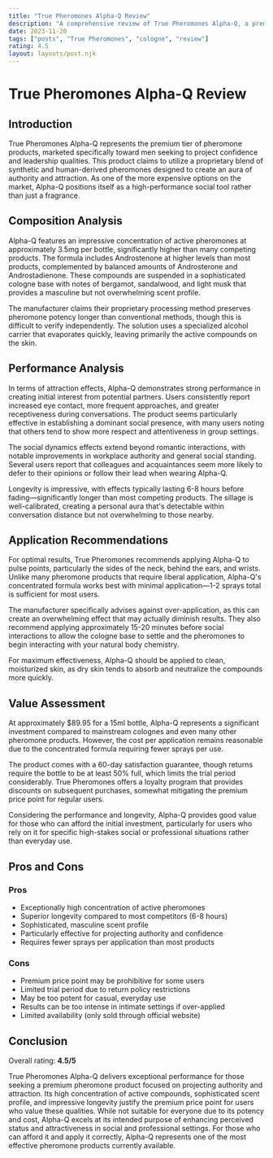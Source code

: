 ```yaml
---
title: "True Pheromones Alpha-Q Review"
description: "A comprehensive review of True Pheromones Alpha-Q, a premium pheromone cologne"
date: 2023-11-20
tags: ["posts", "True Pheromones", "cologne", "review"]
rating: 4.5
layout: layouts/post.njk
---
```


# True Pheromones Alpha-Q Review

## Introduction
True Pheromones Alpha-Q represents the premium tier of pheromone products, marketed specifically toward men seeking to project confidence and leadership qualities. This product claims to utilize a proprietary blend of synthetic and human-derived pheromones designed to create an aura of authority and attraction. As one of the more expensive options on the market, Alpha-Q positions itself as a high-performance social tool rather than just a fragrance.

## Composition Analysis
Alpha-Q features an impressive concentration of active pheromones at approximately 3.5mg per bottle, significantly higher than many competing products. The formula includes Androstenone at higher levels than most products, complemented by balanced amounts of Androsterone and Androstadienone. These compounds are suspended in a sophisticated cologne base with notes of bergamot, sandalwood, and light musk that provides a masculine but not overwhelming scent profile.

The manufacturer claims their proprietary processing method preserves pheromone potency longer than conventional methods, though this is difficult to verify independently. The solution uses a specialized alcohol carrier that evaporates quickly, leaving primarily the active compounds on the skin.

## Performance Analysis
In terms of attraction effects, Alpha-Q demonstrates strong performance in creating initial interest from potential partners. Users consistently report increased eye contact, more frequent approaches, and greater receptiveness during conversations. The product seems particularly effective in establishing a dominant social presence, with many users noting that others tend to show more respect and attentiveness in group settings.

The social dynamics effects extend beyond romantic interactions, with notable improvements in workplace authority and general social standing. Several users report that colleagues and acquaintances seem more likely to defer to their opinions or follow their lead when wearing Alpha-Q.

Longevity is impressive, with effects typically lasting 6-8 hours before fading—significantly longer than most competing products. The sillage is well-calibrated, creating a personal aura that's detectable within conversation distance but not overwhelming to those nearby.

## Application Recommendations
For optimal results, True Pheromones recommends applying Alpha-Q to pulse points, particularly the sides of the neck, behind the ears, and wrists. Unlike many pheromone products that require liberal application, Alpha-Q's concentrated formula works best with minimal application—1-2 sprays total is sufficient for most users.

The manufacturer specifically advises against over-application, as this can create an overwhelming effect that may actually diminish results. They also recommend applying approximately 15-20 minutes before social interactions to allow the cologne base to settle and the pheromones to begin interacting with your natural body chemistry.

For maximum effectiveness, Alpha-Q should be applied to clean, moisturized skin, as dry skin tends to absorb and neutralize the compounds more quickly.

## Value Assessment
At approximately $89.95 for a 15ml bottle, Alpha-Q represents a significant investment compared to mainstream colognes and even many other pheromone products. However, the cost per application remains reasonable due to the concentrated formula requiring fewer sprays per use.

The product comes with a 60-day satisfaction guarantee, though returns require the bottle to be at least 50% full, which limits the trial period considerably. True Pheromones offers a loyalty program that provides discounts on subsequent purchases, somewhat mitigating the premium price point for regular users.

Considering the performance and longevity, Alpha-Q provides good value for those who can afford the initial investment, particularly for users who rely on it for specific high-stakes social or professional situations rather than everyday use.

## Pros and Cons

### Pros
- Exceptionally high concentration of active pheromones
- Superior longevity compared to most competitors (6-8 hours)
- Sophisticated, masculine scent profile
- Particularly effective for projecting authority and confidence
- Requires fewer sprays per application than most products

### Cons
- Premium price point may be prohibitive for some users
- Limited trial period due to return policy restrictions
- May be too potent for casual, everyday use
- Results can be too intense in intimate settings if over-applied
- Limited availability (only sold through official website)

## Conclusion
Overall rating: **4.5/5**

True Pheromones Alpha-Q delivers exceptional performance for those seeking a premium pheromone product focused on projecting authority and attraction. Its high concentration of active compounds, sophisticated scent profile, and impressive longevity justify the premium price point for users who value these qualities. While not suitable for everyone due to its potency and cost, Alpha-Q excels at its intended purpose of enhancing perceived status and attractiveness in social and professional settings. For those who can afford it and apply it correctly, Alpha-Q represents one of the most effective pheromone products currently available.
